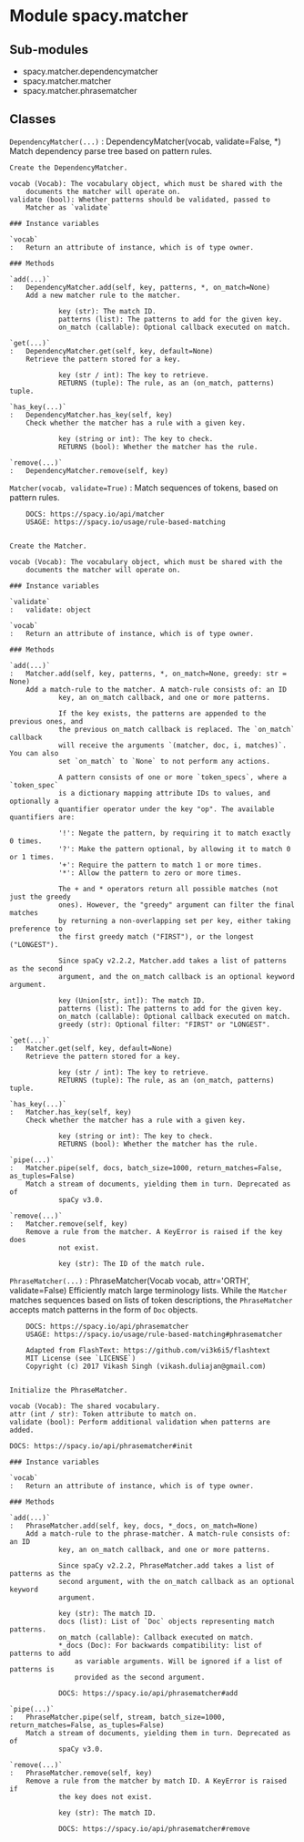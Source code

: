 Module spacy.matcher
====================

Sub-modules
-----------
* spacy.matcher.dependencymatcher
* spacy.matcher.matcher
* spacy.matcher.phrasematcher

Classes
-------

`DependencyMatcher(...)`
:   DependencyMatcher(vocab, validate=False, *)
    Match dependency parse tree based on pattern rules.
    
    Create the DependencyMatcher.
    
    vocab (Vocab): The vocabulary object, which must be shared with the
        documents the matcher will operate on.
    validate (bool): Whether patterns should be validated, passed to
        Matcher as `validate`

    ### Instance variables

    `vocab`
    :   Return an attribute of instance, which is of type owner.

    ### Methods

    `add(...)`
    :   DependencyMatcher.add(self, key, patterns, *, on_match=None)
        Add a new matcher rule to the matcher.
        
                key (str): The match ID.
                patterns (list): The patterns to add for the given key.
                on_match (callable): Optional callback executed on match.

    `get(...)`
    :   DependencyMatcher.get(self, key, default=None)
        Retrieve the pattern stored for a key.
        
                key (str / int): The key to retrieve.
                RETURNS (tuple): The rule, as an (on_match, patterns) tuple.

    `has_key(...)`
    :   DependencyMatcher.has_key(self, key)
        Check whether the matcher has a rule with a given key.
        
                key (string or int): The key to check.
                RETURNS (bool): Whether the matcher has the rule.

    `remove(...)`
    :   DependencyMatcher.remove(self, key)

`Matcher(vocab, validate=True)`
:   Match sequences of tokens, based on pattern rules.
    
        DOCS: https://spacy.io/api/matcher
        USAGE: https://spacy.io/usage/rule-based-matching
        
    
    Create the Matcher.
    
    vocab (Vocab): The vocabulary object, which must be shared with the
        documents the matcher will operate on.

    ### Instance variables

    `validate`
    :   validate: object

    `vocab`
    :   Return an attribute of instance, which is of type owner.

    ### Methods

    `add(...)`
    :   Matcher.add(self, key, patterns, *, on_match=None, greedy: str = None)
        Add a match-rule to the matcher. A match-rule consists of: an ID
                key, an on_match callback, and one or more patterns.
        
                If the key exists, the patterns are appended to the previous ones, and
                the previous on_match callback is replaced. The `on_match` callback
                will receive the arguments `(matcher, doc, i, matches)`. You can also
                set `on_match` to `None` to not perform any actions.
        
                A pattern consists of one or more `token_specs`, where a `token_spec`
                is a dictionary mapping attribute IDs to values, and optionally a
                quantifier operator under the key "op". The available quantifiers are:
        
                '!': Negate the pattern, by requiring it to match exactly 0 times.
                '?': Make the pattern optional, by allowing it to match 0 or 1 times.
                '+': Require the pattern to match 1 or more times.
                '*': Allow the pattern to zero or more times.
        
                The + and * operators return all possible matches (not just the greedy
                ones). However, the "greedy" argument can filter the final matches
                by returning a non-overlapping set per key, either taking preference to
                the first greedy match ("FIRST"), or the longest ("LONGEST").
        
                Since spaCy v2.2.2, Matcher.add takes a list of patterns as the second
                argument, and the on_match callback is an optional keyword argument.
        
                key (Union[str, int]): The match ID.
                patterns (list): The patterns to add for the given key.
                on_match (callable): Optional callback executed on match.
                greedy (str): Optional filter: "FIRST" or "LONGEST".

    `get(...)`
    :   Matcher.get(self, key, default=None)
        Retrieve the pattern stored for a key.
        
                key (str / int): The key to retrieve.
                RETURNS (tuple): The rule, as an (on_match, patterns) tuple.

    `has_key(...)`
    :   Matcher.has_key(self, key)
        Check whether the matcher has a rule with a given key.
        
                key (string or int): The key to check.
                RETURNS (bool): Whether the matcher has the rule.

    `pipe(...)`
    :   Matcher.pipe(self, docs, batch_size=1000, return_matches=False, as_tuples=False)
        Match a stream of documents, yielding them in turn. Deprecated as of
                spaCy v3.0.

    `remove(...)`
    :   Matcher.remove(self, key)
        Remove a rule from the matcher. A KeyError is raised if the key does
                not exist.
        
                key (str): The ID of the match rule.

`PhraseMatcher(...)`
:   PhraseMatcher(Vocab vocab, attr='ORTH', validate=False)
    Efficiently match large terminology lists. While the `Matcher` matches
        sequences based on lists of token descriptions, the `PhraseMatcher` accepts
        match patterns in the form of `Doc` objects.
    
        DOCS: https://spacy.io/api/phrasematcher
        USAGE: https://spacy.io/usage/rule-based-matching#phrasematcher
    
        Adapted from FlashText: https://github.com/vi3k6i5/flashtext
        MIT License (see `LICENSE`)
        Copyright (c) 2017 Vikash Singh (vikash.duliajan@gmail.com)
        
    
    Initialize the PhraseMatcher.
    
    vocab (Vocab): The shared vocabulary.
    attr (int / str): Token attribute to match on.
    validate (bool): Perform additional validation when patterns are added.
    
    DOCS: https://spacy.io/api/phrasematcher#init

    ### Instance variables

    `vocab`
    :   Return an attribute of instance, which is of type owner.

    ### Methods

    `add(...)`
    :   PhraseMatcher.add(self, key, docs, *_docs, on_match=None)
        Add a match-rule to the phrase-matcher. A match-rule consists of: an ID
                key, an on_match callback, and one or more patterns.
        
                Since spaCy v2.2.2, PhraseMatcher.add takes a list of patterns as the
                second argument, with the on_match callback as an optional keyword
                argument.
        
                key (str): The match ID.
                docs (list): List of `Doc` objects representing match patterns.
                on_match (callable): Callback executed on match.
                *_docs (Doc): For backwards compatibility: list of patterns to add
                    as variable arguments. Will be ignored if a list of patterns is
                    provided as the second argument.
        
                DOCS: https://spacy.io/api/phrasematcher#add

    `pipe(...)`
    :   PhraseMatcher.pipe(self, stream, batch_size=1000, return_matches=False, as_tuples=False)
        Match a stream of documents, yielding them in turn. Deprecated as of
                spaCy v3.0.

    `remove(...)`
    :   PhraseMatcher.remove(self, key)
        Remove a rule from the matcher by match ID. A KeyError is raised if
                the key does not exist.
        
                key (str): The match ID.
        
                DOCS: https://spacy.io/api/phrasematcher#remove